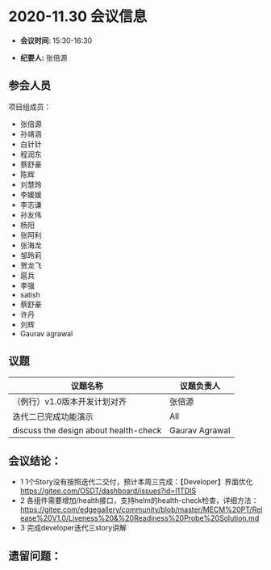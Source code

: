 # 2020-11.30 会议信息  

-  **会议时间**: 15:30-16:30

-  **纪要人:** 张倍源

## 参会人员
项目组成员：
- 张倍源
- 孙靖涵
- 白针针
- 程润东
- 蔡舒豪
- 陈辉
- 刘慧玲
- 李媛媛
- 李志谦
- 孙友伟
- 杨阳
- 张阿利
- 张海龙
- 邹玲莉
- 贺龙飞
- 扈兵
- 李强
- satish
- 蔡舒豪
- 许丹
- 刘辉
- Gaurav agrawal


## 议题

议题名称 | 议题负责人
---- | ----
（例行）v1.0版本开发计划对齐 | 张倍源
 迭代二已完成功能演示  |  All
discuss the design about health-check | Gaurav Agrawal

## 会议结论：
- 1 1个Story没有按照迭代二交付，预计本周三完成：【Developer】界面优化 https://gitee.com/OSDT/dashboard/issues?id=I1TDIS
- 2 各组件需要增加/health接口，支持helm的health-check检查，详细方法：https://gitee.com/edgegallery/community/blob/master/MECM%20PT/Release%20V1.0/Liveness%20&%20Readiness%20Probe%20Solution.md
- 3 完成developer迭代三story讲解

## 遗留问题：


